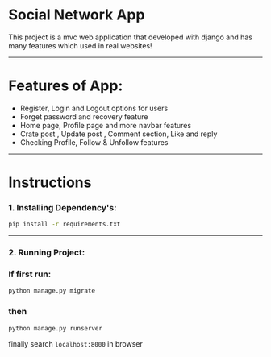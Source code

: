 # Social Network App
This project is a mvc web application that developed with
django and  has many features which used in real websites!

---
# Features of App:

- Register, Login and Logout options for users
- Forget password and recovery feature
- Home page, Profile page and more navbar features
- Crate post , Update post , Comment section, Like and reply 
- Checking Profile, Follow & Unfollow features 
---
# Instructions
### 1. Installing Dependency's:
```bash
pip install -r requirements.txt
```
---
### 2. Running Project:
### If first run:
```bash
python manage.py migrate
```
### then
```bash
python manage.py runserver
```
finally search `localhost:8000` in browser
